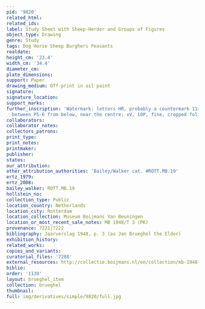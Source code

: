 ```yaml
---
pid: '9820'
related_html: 
related_ids: 
label: Study Sheet with Sheep-Herder and Groups of Figures
object_type: Drawing
genre: Study
tags: Dog Horse Sheep Burghers Peasants
realdate: 
height_cm: '23.4'
width_cm: '34.4'
diameter_cm: 
plate_dimensions: 
support: Paper
drawing_medium: Off-print in oil paint
signature: 
signature_location: 
support_marks: 
further_inscription: 'Watermark: letters HR, probably a countermark 11x16mm, PP26mm,
  between P5-6 from below, near the centre; vV, 10P, fine, cropped folio)'
collaborators: 
collaborator_notes: 
collectors_patrons: 
print_type: 
print_notes: 
printmaker: 
publisher: 
states: 
our_attribution: 
other_attribution_authorities: 'Bailey/Walker cat. #ROTT.MB.19'
ertz_1979: 
ertz_2008: 
bailey_walker: ROTT.MB.19
hollstein_no: 
collection_type: Public
location_country: Netherlands
location_city: Rotterdam
location_collection: Museum Boijmans Van Beuningen
location_or_most_recent_sale_notes: MB 1948/T 3 (PK)
provenance: 7221|7222
bibliography: Jaarverslag 1948, p. 3 (as Jan Brueghel the Elder)
exhibition_history: 
related_works: 
copies_and_variants: 
curatorial_files: '7288'
external_resources: http://collectie.boijmans.nl/en/collection/mb-1948-t-3-verso-(pk)
biblio: 
order: '1139'
layout: brueghel_item
collection: brueghel
thumbnail: 
full: img/derivatives/simple/9820/full.jpg
---
```

